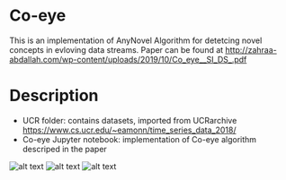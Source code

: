 # Co-eye
This is an implementation of AnyNovel Algorithm for detetcing novel concepts in evloving data streams. Paper can be found at 
http://zahraa-abdallah.com/wp-content/uploads/2019/10/Co_eye__SI_DS_.pdf

# Description

- UCR folder: contains datasets, imported from UCRarchive https://www.cs.ucr.edu/~eamonn/time_series_data_2018/
- Co-eye Jupyter notebook: implementation of Co-eye algorithm descriped in the paper

![alt text](https://github.com/zabdallah/Co-eye/blob/master/Algorithm/Alg1.png)
![alt text](https://github.com/zabdallah/Co-eye/blob/master/Algorithm/Alg2.png)
![alt text](https://github.com/zabdallah/Co-eye/blob/master/Algorithm/Alg3.png)
